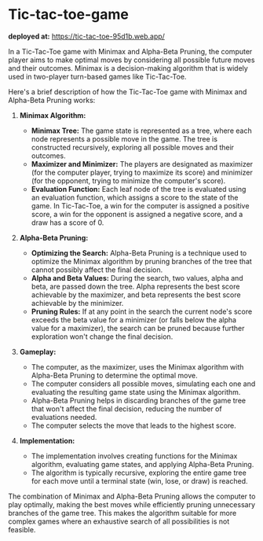 # Tic-tac-toe-game
**deployed at:** https://tic-tac-toe-95d1b.web.app/

In a Tic-Tac-Toe game with Minimax and Alpha-Beta Pruning, the computer player aims to make optimal moves by considering all possible future moves and their outcomes. Minimax is a decision-making algorithm that is widely used in two-player turn-based games like Tic-Tac-Toe.

Here's a brief description of how the Tic-Tac-Toe game with Minimax and Alpha-Beta Pruning works:

1. **Minimax Algorithm:**
   - **Minimax Tree:** The game state is represented as a tree, where each node represents a possible move in the game. The tree is constructed recursively, exploring all possible moves and their outcomes.
   - **Maximizer and Minimizer:** The players are designated as maximizer (for the computer player, trying to maximize its score) and minimizer (for the opponent, trying to minimize the computer's score).
   - **Evaluation Function:** Each leaf node of the tree is evaluated using an evaluation function, which assigns a score to the state of the game. In Tic-Tac-Toe, a win for the computer is assigned a positive score, a win for the opponent is assigned a negative score, and a draw has a score of 0.

2. **Alpha-Beta Pruning:**
   - **Optimizing the Search:** Alpha-Beta Pruning is a technique used to optimize the Minimax algorithm by pruning branches of the tree that cannot possibly affect the final decision.
   - **Alpha and Beta Values:** During the search, two values, alpha and beta, are passed down the tree. Alpha represents the best score achievable by the maximizer, and beta represents the best score achievable by the minimizer.
   - **Pruning Rules:** If at any point in the search the current node's score exceeds the beta value for a minimizer (or falls below the alpha value for a maximizer), the search can be pruned because further exploration won't change the final decision.

3. **Gameplay:**
   - The computer, as the maximizer, uses the Minimax algorithm with Alpha-Beta Pruning to determine the optimal move.
   - The computer considers all possible moves, simulating each one and evaluating the resulting game state using the Minimax algorithm.
   - Alpha-Beta Pruning helps in discarding branches of the game tree that won't affect the final decision, reducing the number of evaluations needed.
   - The computer selects the move that leads to the highest score.

4. **Implementation:**
   - The implementation involves creating functions for the Minimax algorithm, evaluating game states, and applying Alpha-Beta Pruning.
   - The algorithm is typically recursive, exploring the entire game tree for each move until a terminal state (win, lose, or draw) is reached.

The combination of Minimax and Alpha-Beta Pruning allows the computer to play optimally, making the best moves while efficiently pruning unnecessary branches of the game tree. This makes the algorithm suitable for more complex games where an exhaustive search of all possibilities is not feasible.
